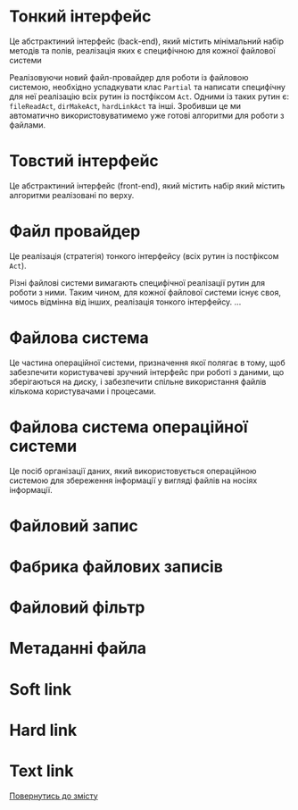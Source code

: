 # Тонкий інтерфейс

Це абстрактиний інтерфейс (back-end), який містить мінімальний набір методів та полів, реалізація яких є специфічною для
кожної файлової системи

Реалізовуючи новий файл-провайдер для роботи із файловою системою, необхідно успадкувати клас `Partial` та написати
специфічну для неї реалізацію всіх рутин із постфіксом `Act`. Одними із таких рутин є: `fileReadAct`, `dirMakeAct`,
`hardLinkAct` та інші. Зробивши це ми автоматично використовуватимемо уже готові алгоритми для роботи з файлами.

# Товстий інтерфейс

Це абстрактиний інтерфейс (front-end), який містить набір  який містить алгоритми реалізовані по верху.

# Файл провайдер

Це реалізація (стратегія) тонкого інтерфейсу (всіх рутин із постфіксом `Act`).

Різні файлові системи вимагають специфічної реалізації рутин для роботи з ними. Таким чином, для кожної файлової системи
існує своя, чимось відмінна від інших, реалізація тонкого інтерфейсу. ...

# Файлова система

Це частина операційної системи, призначення якої полягає в тому, щоб забезпечити користувачеві зручний
інтерфейс при роботі з даними, що зберігаються на диску, і забезпечити спільне використання файлів кількома користувачами
і процесами.

# Файлова система операційної системи

Це посіб організації даних, який використовується операційною системою для збереження інформації у вигляді файлів на носіях
інформації.

# Файловий запис

# Фабрика файлових записів

# Файловий фільтр

# Метаданні файла

# Soft link

# Hard link

# Text link

[Повернутись до змісту](../README.md#концепції)

<!-- - Тонкий інтерфейс ( backend ) - набір методів та полів.. згадати про префікс Act
- Товстий інтерфейс ( frontend ) - набір методів та полів.. згадати про префікс Act. Згадати про міксіни FilesFind та Secondary.
- Файл провайдер - стратегія... Згадати що ( частоко ) реалізує тонкий інтерфейс та має свій екземпляр обєкта path для обробки шляхів.
- Файлова система - система, яка... Згадати про клас FileSystem...
- Файлова система операційної системи - ... згадати що реалізована через провайдер HardDrive
- Файловий запис - ...
- Фабрика файлових записів - ... Згадати про клас RecordFactory
- Файловий фільтр - ...
- Метаданні файла - метадані... згадати про клас FileStat
-  -->
